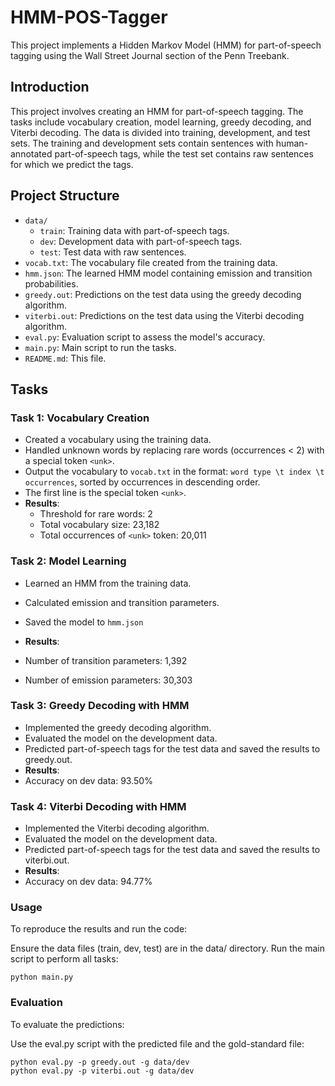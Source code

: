 # HMM-POS-Tagger

This project implements a Hidden Markov Model (HMM) for part-of-speech tagging using the Wall Street Journal section of the Penn Treebank.

## Introduction

This project involves creating an HMM for part-of-speech tagging. The tasks include vocabulary creation, model learning, greedy decoding, and Viterbi decoding. The data is divided into training, development, and test sets. The training and development sets contain sentences with human-annotated part-of-speech tags, while the test set contains raw sentences for which we predict the tags.

## Project Structure

- `data/`
  - `train`: Training data with part-of-speech tags.
  - `dev`: Development data with part-of-speech tags.
  - `test`: Test data with raw sentences.
- `vocab.txt`: The vocabulary file created from the training data.
- `hmm.json`: The learned HMM model containing emission and transition probabilities.
- `greedy.out`: Predictions on the test data using the greedy decoding algorithm.
- `viterbi.out`: Predictions on the test data using the Viterbi decoding algorithm.
- `eval.py`: Evaluation script to assess the model's accuracy.
- `main.py`: Main script to run the tasks.
- `README.md`: This file.

## Tasks

### Task 1: Vocabulary Creation

- Created a vocabulary using the training data.
- Handled unknown words by replacing rare words (occurrences < 2) with a special token `<unk>`.
- Output the vocabulary to `vocab.txt` in the format: `word type \t index \t occurrences`, sorted by occurrences in descending order.
- The first line is the special token `<unk>`.
- **Results**:
  - Threshold for rare words: 2
  - Total vocabulary size: 23,182
  - Total occurrences of `<unk>` token: 20,011

### Task 2: Model Learning

- Learned an HMM from the training data.
- Calculated emission and transition parameters.
- Saved the model to `hmm.json`

- **Results**:
 - Number of transition parameters: 1,392
 - Number of emission parameters: 30,303

### Task 3: Greedy Decoding with HMM
- Implemented the greedy decoding algorithm.
- Evaluated the model on the development data.
- Predicted part-of-speech tags for the test data and saved the results to greedy.out.
- **Results**:
 - Accuracy on dev data: 93.50%

### Task 4: Viterbi Decoding with HMM
- Implemented the Viterbi decoding algorithm.
- Evaluated the model on the development data.
- Predicted part-of-speech tags for the test data and saved the results to viterbi.out.
- **Results**:
 - Accuracy on dev data: 94.77%

### Usage

To reproduce the results and run the code:

Ensure the data files (train, dev, test) are in the data/ directory.
Run the main script to perform all tasks:
```
python main.py
```

### Evaluation

To evaluate the predictions:

Use the eval.py script with the predicted file and the gold-standard file:
```
python eval.py -p greedy.out -g data/dev
python eval.py -p viterbi.out -g data/dev
```
